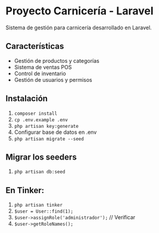 # Proyecto Carnicería - Laravel

Sistema de gestión para carnicería desarrollado en Laravel.

## Características
- Gestión de productos y categorías
- Sistema de ventas POS
- Control de inventario
- Gestión de usuarios y permisos

## Instalación
1. `composer install`
2. `cp .env.example .env`
3. `php artisan key:generate`
4. Configurar base de datos en .env
5. `php artisan migrate --seed`
## Migrar los seeders
1.  `php artisan db:seed`
## En Tinker:
1. `php artisan tinker`
2. `$user = User::find(1);`
3. `$user->assignRole('administrador');`
// Verificar
4. `$user->getRoleNames();`
